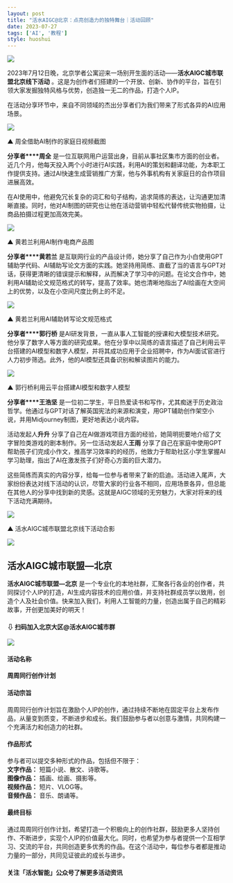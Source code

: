 ```yaml
---
layout: post
title: "活水AIGC@北京：点亮创造力的独特舞台｜活动回顾"
date: 2023-07-27
tags: ['AI', '教程']
style: huoshui
---
```


![](/assets/images/ec0734a29ecb4492bf36968727b21e48.png)

2023年7月12日晚，北京学者公寓迎来一场别开生面的活动——**活水AIGC城市联盟北京线下活动**
。这是为创作者们搭建的一个开放、创新、协作的平台，旨在引领大家发掘独特风格与优势，创造独一无二的作品，打造个人IP。

在活动分享环节中，来自不同领域的杰出分享者们为我们带来了形式各异的AI应用场景。

![](/assets/images/5c3e010389f641c58b122b5fe6a838e2.jpg)

▲ 周全借助AI制作的家庭日视频截图

**分享者****周全**
是一位互联网用户运营出身，目前从事社区集市方面的创业者。近几个月，他每天投入两个小时进行AI实践，利用AI的策划和翻译功能，为本职工作提供支持。通过AI快速生成营销推广方案，他与外事机构有关家庭日的合作项目进展高效。

在AI使用中，他避免冗长复杂的词汇和句子结构，追求简练的表达，让沟通更加清晰直接。同时，他对AI制图的研究也让他在活动营销中轻松代替传统实物拍摄，让商品拍摄过程更加高效完美。

![](/assets/images/1150a83047504acaa5d0503326c62a0a.jpg)

▲ 黄若兰利用AI制作电商产品图

**分享者****黄若兰**
是互联网行业的产品设计师，她分享了自己作为小白使用GPT辅助学代码、AI辅助写论文方面的实践。她坚持用简练、直截了当的语言与GPT对话，获得更清晰的错误提示和解释，从而解决了学习中的问题。在论文合作中，她利用AI辅助论文规范格式的转写，提高了效率。她也清晰地指出了AI绘画在大空间上的优势，以及在小空间尺度比例上的不足。

![](/assets/images/d12cad1e62de49129455bf9b217f8596.jpg)

▲ 黄若兰利用AI辅助转写论文规范格式  

**分享者****郭行桥**
是AI研发背景，一直从事人工智能的授课和大模型技术研究。他分享了数字人等方面的研究成果。他在分享中以简练的语言描述了自己利用云平台搭建的AI模型和数字人模型，并将其成功应用于企业招聘中，作为AI面试官进行人力初步筛选。此外，他的AI模型还具备识别和解读图片的能力。

![](/assets/images/588d2b0b94ed4d1c8420a5abb95c0e46.png)

▲ 郭行桥利用云平台搭建AI模型和数字人模型

**分享者****王浩坚**
是一位初二学生，平日热爱读书和写作，尤其痴迷于历史政治哲学。他通过与GPT对话了解英国宪法的来源和演变，用GPT辅助创作架空小说，并用Midjourney制图，更好地表达小说内容。

活动发起人**升升** 分享了自己在AI做游戏项目方面的经验，她简明扼要地介绍了文字冒险类游戏的剧本制作。另一位活动发起人**王雨**
分享了自己在家庭中使用GPT帮助孩子们完成小作文，推高学习效率的的经历，他致力于帮助社区小学生掌握AI学习助理，指出了AI在激发孩子们好奇心方面的巨大潜力。

这些简练而真实的内容分享，给每一位参与者带来了新的启迪。活动进入尾声，大家纷纷表达对线下活动的认识，尽管大家的行业各不相同，应用场景各异，但总能在其他人的分享中找到新的灵感。这就是AIGC领域的无穷魅力，大家对将来的线下活动充满期待。

![](/assets/images/6ecb27fdabc144838c306a20b5169a54.jpg)

▲ 活水AIGC城市联盟北京线下活动合影

![](/assets/images/91be3994e4ed4965b8831b0c360de8cb.png)

## 活水AIGC城市联盟—北京

**活水AIGC城市联盟—北京**
是一个专业化的本地社群，汇聚各行各业的创作者，共同探讨个人IP的打造，AI生成内容技术的应用价值，并支持社群成员学以致用，创造个人及社会价值。快来加入我们，利用人工智能的力量，创造出属于自己的精彩故事，开创更加美好的明天！

#### ⇩ 扫码加入北京大区@活水AIGC城市群

![](/assets/images/119e41865a554701bea50783cb70ad20.jpg)

#### 活动名称

**周周同行创作计划**

#### 活动宗旨

周周同行创作计划旨在激励个人IP的创作，通过持续不断地在固定平台上发布作品，从量变到质变，不断进步和成长。我们鼓励参与者以创意与激情，共同构建一个充满活力和创造力的社群。

#### 作品形式

参与者可以提交多种形式的作品，包括但不限于：  
**文字作品：** 短篇小说、散文、诗歌等。  
**图像作品：** 插画、绘画、摄影等。  
**视频作品：** 短片、VLOG等。  
**音频作品：** 音乐、朗诵等。

#### 最终目标

通过周周同行创作计划，希望打造一个积极向上的创作社群，鼓励更多人坚持创作、不断进步，实现个人IP的价值最大化。同时，也希望为参与者提供一个互相学习、交流的平台，共同创造更多优秀的作品。在这个活动中，每位参与者都是推动力量的一部分，共同见证彼此的成长与进步。

#### **关注「活水智能」公众号了解更多活动资讯**
